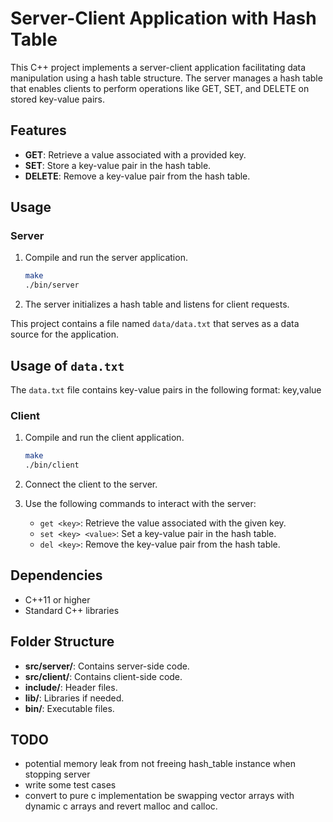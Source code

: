 # Server-Client Application with Hash Table

This C++ project implements a server-client application facilitating data manipulation using a hash table structure. The server manages a hash table that enables clients to perform operations like GET, SET, and DELETE on stored key-value pairs.

## Features

- **GET**: Retrieve a value associated with a provided key.
- **SET**: Store a key-value pair in the hash table.
- **DELETE**: Remove a key-value pair from the hash table.

## Usage

### Server
1. Compile and run the server application.
    ```bash
    make
    ./bin/server
    ```

2. The server initializes a hash table and listens for client requests.

This project contains a file named `data/data.txt` that serves as a data source for the application.

## Usage of `data.txt`

The `data.txt` file contains key-value pairs in the following format:
key,value

### Client
1. Compile and run the client application.
    ```bash
    make
    ./bin/client
    ```

2. Connect the client to the server.
3. Use the following commands to interact with the server:
    - `get <key>`: Retrieve the value associated with the given key.
    - `set <key> <value>`: Set a key-value pair in the hash table.
    - `del <key>`: Remove the key-value pair from the hash table.

## Dependencies
- C++11 or higher
- Standard C++ libraries

## Folder Structure
- **src/server/**: Contains server-side code.
- **src/client/**: Contains client-side code.
- **include/**: Header files.
- **lib/**: Libraries if needed.
- **bin/**: Executable files.

## TODO

- potential memory leak from not freeing hash_table instance when stopping server
- write some test cases
- convert to pure c implementation be swapping vector arrays with dynamic c arrays and revert malloc and calloc.